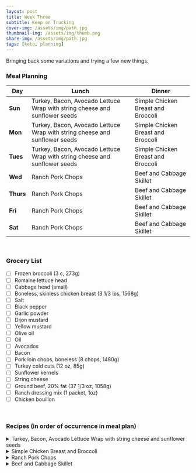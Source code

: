 ```yaml
---
layout: post
title: Week Three
subtitle: Keep on Trucking
cover-img: /assets/img/path.jpg
thumbnail-img: /assets/img/thumb.png
share-img: /assets/img/path.jpg
tags: [keto, planning]
---
```


Bringing back some variations and trying a few new things.

### Meal Planning

Day | Lunch | Dinner
--- | --- | ---
**Sun** | Turkey, Bacon, Avocado Lettuce Wrap with string cheese and sunflower seeds | Simple Chicken Breast and Broccoli
**Mon** | Turkey, Bacon, Avocado Lettuce Wrap with string cheese and sunflower seeds | Simple Chicken Breast and Broccoli
**Tues** | Turkey, Bacon, Avocado Lettuce Wrap with string cheese and sunflower seeds | Simple Chicken Breast and Broccoli
**Wed** | Ranch Pork Chops | Beef and Cabbage Skillet
**Thurs** | Ranch Pork Chops | Beef and Cabbage Skillet
**Fri** | Ranch Pork Chops | Beef and Cabbage Skillet
**Sat** | Ranch Pork Chops | Beef and Cabbage Skillet

<br>

### Grocery List

- [ ] Frozen broccoli (3 c, 273g)
- [ ] Romaine lettuce head
- [ ] Cabbage head (small)
- [ ] Boneless, skinless chicken breast (3 1/3 lbs, 1568g)
- [ ] Salt
- [ ] Black pepper
- [ ] Garlic powder
- [ ] Dijon mustard
- [ ] Yellow mustard
- [ ] Olive oil
- [ ] Oil
- [ ] Avocados
- [ ] Bacon
- [ ] Pork loin chops, boneless (8 chops, 1480g)
- [ ] Turkey cold cuts (12 oz, 85g)
- [ ] Sunflower kernels
- [ ] String cheese
- [ ] Ground beef, 20% fat (37 1/3 oz, 1058g)
- [ ] Ranch dressing mix (1 packet, 1oz)
- [ ] Chicken bouillon

<br>

### Recipes (in order of occurrence in meal plan)

<details><summary>Turkey, Bacon, Avocado Lettuce Wrap with string cheese and sunflower seeds</summary>
<p>

<p><strong>Ingredients</strong></p>
<ul>
<li>Avocado (1/4, 50g)</li>
<li>Bacon (2 slices, 20g)</li>
<li>Dijon mustard (1/2 tbsp, 8g)</li>
<li>Romaine lettuce (1 outer leaf)</li>
<li>Turkey cold cuts (4 oz, 113g)</li>
<li>Sunflower seed (1 oz)</li>
<li>String cheese (2 sticks)</li>
</ul>
<p><strong>Directions</strong></p>
<ol>
<li>Cook bacon</li>
<li>Spread mustard on inside of lettuce leaf</li>
<li>Place avocado, bacon, and turkey on lettuce leaf</li>
<li>Wrap up and serve</li>
</ol>

</p>
</details>

<details><summary>Simple Chicken Breast and Broccoli</summary>
<p>

<p><strong>Ingredients</strong></p>
<ul>
<li>Broccoli (1 c, 91g)</li>
<li>Boneless, skinless chicken breast (1 1/6 lbs, 523g)</li>
<li>Salt (1 tsp, 7g)</li>
<li>Black pepper (1 tsp, 3g)</li>
<li>Olive oil (3 1/2 tsp, 17 mL)</li>
<li>Garlic powder (1/3 tsp, 1g)</li>
</ul>
<p><strong>Directions</strong></p>
<ol>
<li>Preheat oven to 400 F (204 C)</li>
<li>Rub chicken with olive oil and seasonings</li>
<li>Place chicken on broiler pan (recommended) or baking sheet</li>
<li>Bake for 10 minutes, flip and bake 15 more minutes (or until internal temperature reaches 165 F (74 C)</li>
<li>While chicken is baking, cook broccoli according to package</li>
<li>Finally, let the chicken rest for at least 5 minutes before you cut into it.</li>
</ol>

</p>
</details>

<details><summary>Ranch Pork Chops</summary>
<p>

<p><strong>Ingredients</strong></p>
<ul>
<li>Ranch dressing mix (1/4 packet)</li>
<li>Oil (1 tbsp, 15 mL)</li>
<li>Pork loin chop, boneless (2 chop, 370g)</li>
</ul>
<p><strong>Directions</strong></p>
<ol>
<li>Preheat oven to 400 F (200 C)</li>
<li>Spread oil evenly over all pork chops</li>
<li>Sprinkle ranch mix powder over all sides of the pork chops and rub in until chops are fully coated</li>
<li>Place chops in a baking dish and cook for 10-15 minutes or until pork is fully cooked</li>
<li>Serve</li>
</ol>

</p>
</details>

<details><summary>Beef and Cabbage Skillet</summary>
<p>

<p><strong>Ingredients</strong></p>
<ul>
<li>Ground beef, 20% fat (9 1/3 oz, 265g)</li>
<li>Chicken bouillon (1g)</li>
<li>Yellow mustard (1 tsp, 4g)</li>
<li>Cabbage, sliced (208g)</li>
</ul>
<p><strong>Directions</strong></p>
<ol>
<li>Heat a large, walled skillet over medium heat</li>
<li>Add the ground beef and break up into pieces. Using your fingers, break up the bouillon cube and sprinkle and mix in. Add a splash of water if necessary so that the bouillon fully dissolves</li>
<li>Cook until beef is browned and mostly done</li>
<li>Add in the mustard and mix</li>
<li>Add the cabbage and mix</li>
<li>Cook until cabbage is soft, but still firm, about 5 minutes</li>
<li>Serve</li>
</ol>

</p>
</details>